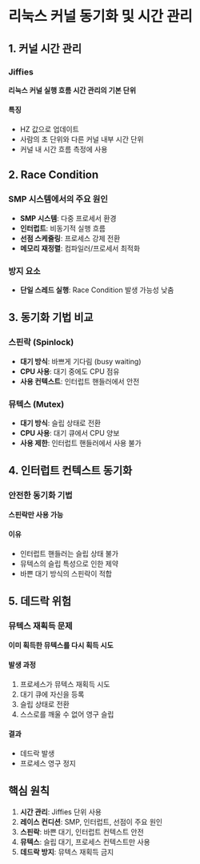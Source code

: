 # 리눅스 커널 동기화 및 시간 관리

## 1. 커널 시간 관리

### Jiffies
**리눅스 커널 실행 흐름 시간 관리의 기본 단위**

#### 특징
- HZ 값으로 업데이트
- 사람의 초 단위와 다른 커널 내부 시간 단위
- 커널 내 시간 흐름 측정에 사용

## 2. Race Condition

### SMP 시스템에서의 주요 원인
- **SMP 시스템**: 다중 프로세서 환경
- **인터럽트**: 비동기적 실행 흐름
- **선점 스케줄링**: 프로세스 강제 전환
- **메모리 재정렬**: 컴파일러/프로세서 최적화

### 방지 요소
- **단일 스레드 실행**: Race Condition 발생 가능성 낮춤

## 3. 동기화 기법 비교

### 스핀락 (Spinlock)
- **대기 방식**: 바쁘게 기다림 (busy waiting)
- **CPU 사용**: 대기 중에도 CPU 점유
- **사용 컨텍스트**: 인터럽트 핸들러에서 안전

### 뮤텍스 (Mutex)
- **대기 방식**: 슬립 상태로 전환
- **CPU 사용**: 대기 큐에서 CPU 양보
- **사용 제한**: 인터럽트 핸들러에서 사용 불가

## 4. 인터럽트 컨텍스트 동기화

### 안전한 동기화 기법
**스핀락만 사용 가능**

#### 이유
- 인터럽트 핸들러는 슬립 상태 불가
- 뮤텍스의 슬립 특성으로 인한 제약
- 바쁜 대기 방식의 스핀락이 적합

## 5. 데드락 위험

### 뮤텍스 재획득 문제
**이미 획득한 뮤텍스를 다시 획득 시도**

#### 발생 과정
1. 프로세스가 뮤텍스 재획득 시도
2. 대기 큐에 자신을 등록
3. 슬립 상태로 전환
4. 스스로를 깨울 수 없어 영구 슬립

#### 결과
- 데드락 발생
- 프로세스 영구 정지

## 핵심 원칙

1. **시간 관리**: Jiffies 단위 사용
2. **레이스 컨디션**: SMP, 인터럽트, 선점이 주요 원인
3. **스핀락**: 바쁜 대기, 인터럽트 컨텍스트 안전
4. **뮤텍스**: 슬립 대기, 프로세스 컨텍스트만 사용
5. **데드락 방지**: 뮤텍스 재획득 금지